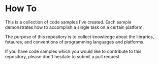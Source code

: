 # How To

This is a collection of code samples I've created. Each sample demonstrates how to accomplish a single task on a certain platform.

The purpose of this repository is to collect knowledge about the libraries, fetaures, and conventions of programming languages and platforms.

If you have code samples which you would like to contribute to this repository, please don't hesitate to submit a pull request.
